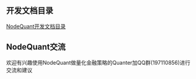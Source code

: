 ## 开发文档目录

[NodeQuant开发文档目录](https://github.com/zhangshuiyong/nodequant-doc/blob/master/SUMMARY.md)

## NodeQuant交流
欢迎有兴趣使用NodeQuant做量化金融策略的Quanter加QQ群(197110856)进行交流和建议




